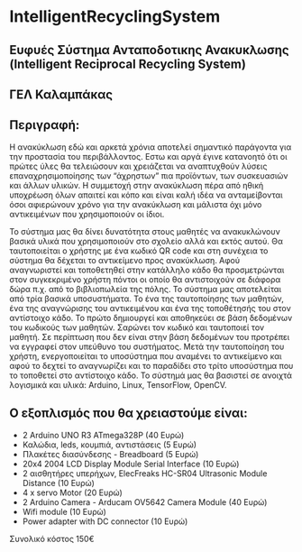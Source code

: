 # IntelligentRecyclingSystem

## Ευφυές Σύστημα Ανταποδοτικης Ανακυκλωσης (Intelligent Reciprocal Recycling System)

## ΓΕΛ Καλαμπάκας 

## Περιγραφή: 
Η ανακύκλωση εδώ και αρκετά χρόνια αποτελεί σημαντικό παράγοντα για την προστασία του περιβάλλοντος. Εστω και αργά έγινε κατανοητό ότι οι πρώτες ύλες θα τελειώσουν και χρειάζεται να αναπτυχθούν λύσεις επαναχρησιμοποίησης των “άχρηστων” πια προϊόντων, των συσκευασιών και άλλων υλικών.
Η συμμετοχή στην ανακύκλωση πέρα από ηθική υποχρέωση όλων απαιτεί και κόπο και είναι καλή ιδέα να ανταμείβονται όσοι αφιερώνουν χρόνο για την ανακύκλωση και μάλιστα όχι μόνο αντικειμένων που χρησιμοποιούν οι ίδιοι.

Το σύστημα μας θα δίνει δυνατότητα στους μαθητές να ανακυκλώνουν βασικά υλικά που χρησιμοποιούν στο σχολείο αλλά και εκτός αυτού. Θα ταυτοποιείται ο χρήστης με ένα κωδικό QR code και στη συνέχεια το σύστημα θα δέχεται το αντικείμενο προς ανακύκλωση. Αφού αναγνωριστεί και τοποθετηθεί στην κατάλληλο κάδο θα προσμετρώνται στον συγκεκριμένο χρήστη πόντοι οι οποίο θα αντιστοιχούν σε διάφορα δώρα π.χ. από το βιβλιοπωλεία της πόλης.
Το σύστημα μας αποτελείται από τρία βασικά υποσυστήματα. Το ένα της ταυτοποίησης των μαθητών, ένα της αναγνώρισης του αντικειμένου και ένα της τοποθέτησής του στον αντίστοιχο κάδο.
Το πρώτο δημιουργεί και αποθηκεύει σε βάση δεδομένων του κωδικούς των μαθητών. Σαρώνει τον κωδικό και ταυτοποιεί τον μαθητή. Σε περίπτωση που δεν είναι στην βάση δεδομένων του προτρέπει να εγγραφεί στον υπεύθυνο του συστήματος.
Μετά την ταυτοποίηση του χρήστη, ενεργοποιείται το υποσύστημα που αναμένει το αντικείμενο και αφού το δεχτεί το αναγνωρίζει και το παραδίδει στο τρίτο υποσύστημα που το τοποθετεί στο αντίστοιχο κάδο.
Το σύστημά μας θα βασιστεί σε ανοιχτά λογισμικά και υλικά: Arduino, Linux, TensorFlow, OpenCV.

## Ο εξοπλισμός που θα χρειαστούμε είναι:
* 2 Arduino UNO R3 ATmega328P (40 Ευρώ)
* Καλώδια, leds, κουμπιά, αντιστάσεις (5 Ευρώ)
* Πλακέτες διασύνδεσης - Breadboard (5 Ευρώ) 
* 20x4 2004 LCD Display Module Serial Interface (10 Ευρώ)
* 2 αισθητήρες υπερήχων,  ElecFreaks HC-SR04 Ultrasonic Module Distance (10 Ευρώ)
* 4 x servo Motor (20 Ευρώ)
* 2 Arduino Camera - Arducam OV5642 Camera Module (40 Ευρώ)
* Wifi module (10 Ευρώ)
* Power adapter with DC connector (10 Ευρώ)

Συνολικό κόστος 150€
